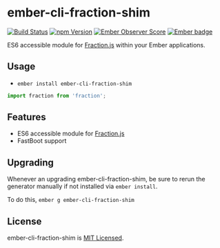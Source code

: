 # ember-cli-fraction-shim
[![Build Status](https://travis-ci.org/joshuairl/ember-cli-fraction-shim.svg?branch=master)](https://travis-ci.org/joshuairl/ember-cli-fraction-shim)
[![npm Version][npm-badge]][npm]
[![Ember Observer Score](http://emberobserver.com/badges/ember-cli-fraction-shim.svg)](http://emberobserver.com/addons/ember-cli-fraction-shim)
[![Ember badge][ember-badge]][embadge]

ES6 accessible module for [Fraction.js](https://github.com/infusion/Fraction.js) within your Ember applications.

## Usage

* `ember install ember-cli-fraction-shim`

```js
import fraction from 'fraction';
```

## Features

* ES6 accessible module for [Fraction.js](https://github.com/infusion/Fraction.js)
* FastBoot support

## Upgrading

Whenever an upgrading ember-cli-fraction-shim, be sure to rerun the generator manually if not installed via `ember install`.

To do this, `ember g ember-cli-fraction-shim`


## License

ember-cli-fraction-shim is [MIT Licensed](https://github.com/joshuairl/ember-cli-fraction-shim/blob/master/LICENSE.md).

[embadge]: http://embadge.io/
[ember-badge]: http://embadge.io/v1/badge.svg?start=1.0.0
[npm]: https://www.npmjs.org/package/ember-cli-fraction-shim
[npm-badge]: https://img.shields.io/npm/v/ember-cli-fraction-shim.svg?style=flat-square
